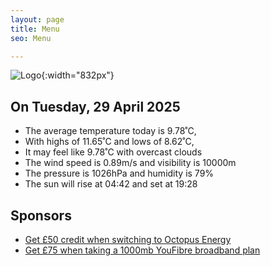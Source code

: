 ```yaml
---
layout: page
title: Menu
seo: Menu

---
```


![Logo](/images/logo.jpg){:width="832px"}

<!-- weather_marker starts -->
## On Tuesday, 29 April 2025

- The average temperature today is 9.78˚C,
- With highs of 11.65˚C and lows of 8.62˚C,
- It may feel like 9.78˚C with overcast clouds
- The wind speed is 0.89m/s and visibility is 10000m
- The pressure is 1026hPa and humidity is 79%
- The sun will rise at 04:42 and set at 19:28

<!-- weather_marker ends -->

## Sponsors

- [Get £50 credit when switching to Octopus Energy](https://bit.ly/3oD1nnS)
- [Get £75 when taking a 1000mb YouFibre broadband plan](https://aklam.io/91zWhU?)
